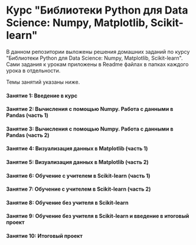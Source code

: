 # Курс "Библиотеки Python для Data Science: Numpy, Matplotlib, Scikit-learn"

В данном репозитории выложены решения домашних заданий по курсу "Библиотеки Python для Data Science: Numpy, Matplotlib, Scikit-learn".
Сами задания к урокам приложены в Readme файлах в папках каждого урока в отдельности. 

Темы занятий указаны ниже.

#### Занятие 1: Введение в курс

#### Занятие 2: Вычисления с помощью Numpy. Работа с данными в Pandas (часть 1)

#### Занятие 3: Вычисления с помощью Numpy. Работа с данными в Pandas (часть 2)

#### Занятие 4: Визуализация данных в Matplotlib (часть 1)

#### Занятие 5: Визуализация данных в Matplotlib (часть 2)

#### Занятие 6: Обучение с учителем в Scikit-learn (часть 1)

#### Занятие 7: Обучение с учителем в Scikit-learn (часть 2)

#### Занятие 8:  Обучение без учителя в Scikit-learn

#### Занятие 9:  Обучение без учителя в Scikit-learn и введение в итоговый проект

#### Занятие 10: Итоговый проект
